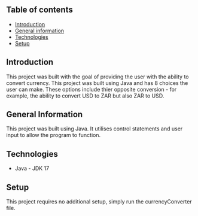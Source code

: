 ## Table of contents
* [Introduction](#introduction)
* [General information](#general-information)
* [Technologies](#technologies)
* [Setup](#setup)

## Introduction
This project was built with the goal of providing the user with the ability to convert currency. This project was built using Java and has 8 choices the user can make. 
These options include thier opposite conversion - for example, the ability to convert USD to ZAR but also ZAR to USD.

## General Information
This project was built using Java. It utilises control statements and user input to allow the program to function.

## Technologies 
* Java - JDK 17

## Setup
This project requires no additional setup, simply run the currencyConverter file.
